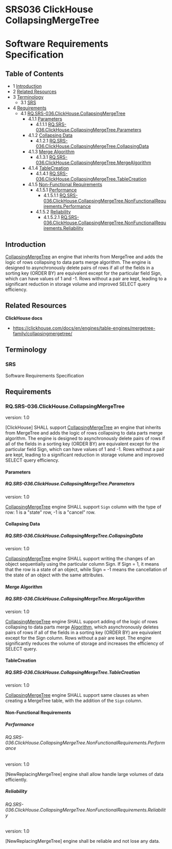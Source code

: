 # SRS036 ClickHouse CollapsingMergeTree
# Software Requirements Specification

## Table of Contents

* 1 [Introduction](#introduction)
* 2 [Related Resources](#related-resources)
* 3 [Terminology](#terminology)
  * 3.1 [SRS](#srs)
* 4 [Requirements](#requirements)
  * 4.1 [RQ.SRS-036.ClickHouse.CollapsingMergeTree](#rqsrs-036clickhousecollapsingmergetree)
    * 4.1.1 [Parameters](#parameters)
      * 4.1.1.1 [RQ.SRS-036.ClickHouse.CollapsingMergeTree.Parameters](#rqsrs-036clickhousecollapsingmergetreeparameters)
    * 4.1.2 [Collapsing Data](#collapsing-data)
      * 4.1.2.1 [RQ.SRS-036.ClickHouse.CollapsingMergeTree.CollapsingData](#rqsrs-036clickhousecollapsingmergetreecollapsingdata)
    * 4.1.3 [Merge Algorithm](#merge-algorithm)
      * 4.1.3.1 [RQ.SRS-036.ClickHouse.CollapsingMergeTree.MergeAlgorithm](#rqsrs-036clickhousecollapsingmergetreemergealgorithm)
    * 4.1.4 [TableCreation](#tablecreation)
      * 4.1.4.1 [RQ.SRS-036.ClickHouse.CollapsingMergeTree.TableCreation](#rqsrs-036clickhousecollapsingmergetreetablecreation)
    * 4.1.5 [Non-Functional Requirements](#non-functional-requirements)
      * 4.1.5.1 [Performance](#performance)
        * 4.1.5.1.1 [RQ.SRS-036.ClickHouse.CollapsingMergeTree.NonFunctionalRequirements.Performance](#rqsrs-036clickhousecollapsingmergetreenonfunctionalrequirementsperformance)
      * 4.1.5.2 [Reliability](#reliability)
        * 4.1.5.2.1 [RQ.SRS-036.ClickHouse.CollapsingMergeTree.NonFunctionalRequirements.Reliability](#rqsrs-036clickhousecollapsingmergetreenonfunctionalrequirementsreliability)


## Introduction

[CollapsingMergeTree] an engine that inherits from MergeTree and adds the logic of rows
collapsing to data parts merge algorithm. The engine is designed to asynchronously delete pairs of rows if all of the 
fields in a sorting key (ORDER BY) are equivalent except for the particular field Sign, which can have values of 
1 and -1. Rows without a pair are kept, leading to a significant reduction in storage volume and improved SELECT query 
efficiency. 

## Related Resources

**ClickHouse docs**

* https://clickhouse.com/docs/en/engines/table-engines/mergetree-family/collapsingmergetree/

## Terminology

### SRS

Software Requirements Specification

## Requirements

### RQ.SRS-036.ClickHouse.CollapsingMergeTree
version: 1.0

[ClickHouse] SHALL support [CollapsingMergeTree] an engine that inherits from MergeTree and adds the logic of rows
collapsing to data parts merge algorithm. The engine is designed to asynchronously delete pairs of rows if all of the 
fields in a sorting key (ORDER BY) are equivalent except for the particular field Sign, which can have values of 1 and 
-1. Rows without a pair are kept, leading to a significant reduction in storage volume and improved SELECT query
efficiency.

#### Parameters

##### RQ.SRS-036.ClickHouse.CollapsingMergeTree.Parameters
version: 1.0

[CollapsingMergeTree] engine SHALL support `Sign` column with the type of row: 1 is a "state" row,
-1 is a "cancel" row.

#### Collapsing Data

##### RQ.SRS-036.ClickHouse.CollapsingMergeTree.CollapsingData
version: 1.0

[CollapsingMergeTree] engine SHALL support writing the changes of an object sequentially using the particular column Sign.
If Sign = 1, it means that the row is a state of an object, while Sign = -1 means the cancellation of the state of an
object with the same attributes.

#### Merge Algorithm

##### RQ.SRS-036.ClickHouse.CollapsingMergeTree.MergeAlgorithm
version: 1.0

[CollapsingMergeTree] engine SHALL support adding of the logic of rows collapsing to data parts merge [Algorithm], 
which asynchronously deletes pairs of rows if all of the fields in a sorting key (ORDER BY) are equivalent except for 
the Sign column. Rows without a pair are kept. The engine significantly reduces the volume of storage and increases 
the efficiency of SELECT query.

#### TableCreation

##### RQ.SRS-036.ClickHouse.CollapsingMergeTree.TableCreation
version: 1.0

[CollapsingMergeTree] engine SHALL support same clauses as when creating a MergeTree table, with the addition of the 
`Sign` column.

#### Non-Functional Requirements

##### Performance

###### RQ.SRS-036.ClickHouse.CollapsingMergeTree.NonFunctionalRequirements.Performance
version: 1.0

[NewReplacingMergeTree] engine shall allow handle large volumes of data efficiently.

##### Reliability

###### RQ.SRS-036.ClickHouse.CollapsingMergeTree.NonFunctionalRequirements.Reliability
version: 1.0

[NewReplacingMergeTree] engine shall be reliable and not lose any data.

[SRS]: #srs
[CollapsingMergeTree]: https://clickhouse.com/docs/en/engines/table-engines/mergetree-family/collapsingmergetree/
[Algorithm]: https://clickhouse.com/docs/en/engines/table-engines/mergetree-family/collapsingmergetree/#table_engine-collapsingmergetree-collapsing-algorithm




